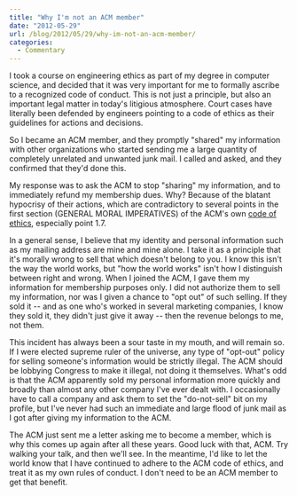 ```yaml
---
title: "Why I'm not an ACM member"
date: "2012-05-29"
url: /blog/2012/05/29/why-im-not-an-acm-member/
categories:
  - Commentary
---
```

I took a course on engineering ethics as part of my degree in computer science, and decided that it was very important for me to formally ascribe to a recognized code of conduct. This is not just a principle, but also an important legal matter in today's litigious atmosphere. Court cases have literally been defended by engineers pointing to a code of ethics as their guidelines for actions and decisions.

So I became an ACM member, and they promptly "shared" my information with other organizations who started sending me a large quantity of completely unrelated and unwanted junk mail. I called and asked, and they confirmed that they'd done this.

My response was to ask the ACM to stop "sharing" my information, and to immediately refund my membership dues. Why? Because of the blatant hypocrisy of their actions, which are contradictory to several points in the first section (GENERAL MORAL IMPERATIVES) of the ACM's own [code of ethics](http://www.acm.org/about/code-of-ethics), especially point 1.7.

In a general sense, I believe that my identity and personal information such as my mailing address are mine and mine alone. I take it as a principle that it's morally wrong to sell that which doesn't belong to you. I know this isn't the way the world works, but "how the world works" isn't how I distinguish between right and wrong. When I joined the ACM, I gave them my information for membership purposes only. I did not authorize them to sell my information, nor was I given a chance to "opt out" of such selling. If they sold it -- and as one who's worked in several marketing companies, I know they sold it, they didn't just give it away -- then the revenue belongs to me, not them.

This incident has always been a sour taste in my mouth, and will remain so. If I were elected supreme ruler of the universe, any type of "opt-out" policy for selling someone's information would be strictly illegal. The ACM should be lobbying Congress to make it illegal, not doing it themselves. What's odd is that the ACM apparently sold my personal information more quickly and broadly than almost any other company I've ever dealt with. I occasionally have to call a company and ask them to set the "do-not-sell" bit on my profile, but I've never had such an immediate and large flood of junk mail as I got after giving my information to the ACM.

The ACM just sent me a letter asking me to become a member, which is why this comes up again after all these years. Good luck with that, ACM. Try walking your talk, and then we'll see. In the meantime, I'd like to let the world know that I have continued to adhere to the ACM code of ethics, and treat it as my own rules of conduct. I don't need to be an ACM member to get that benefit.


